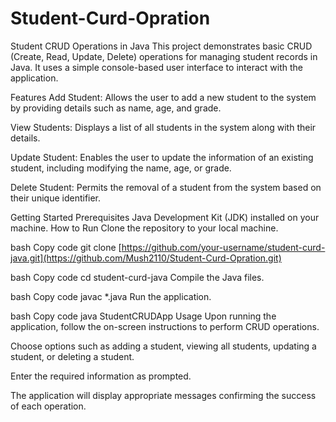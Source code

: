 # Student-Curd-Opration

Student CRUD Operations in Java
This project demonstrates basic CRUD (Create, Read, Update, Delete) operations for managing student records in Java. It uses a simple console-based user interface to interact with the application.

Features
Add Student: Allows the user to add a new student to the system by providing details such as name, age, and grade.

View Students: Displays a list of all students in the system along with their details.

Update Student: Enables the user to update the information of an existing student, including modifying the name, age, or grade.

Delete Student: Permits the removal of a student from the system based on their unique identifier.

Getting Started
Prerequisites
Java Development Kit (JDK) installed on your machine.
How to Run
Clone the repository to your local machine.

bash
Copy code
git clone [https://github.com/your-username/student-curd-java.git](https://github.com/Mush2110/Student-Curd-Opration.git)

bash
Copy code
cd student-curd-java
Compile the Java files.

bash
Copy code
javac *.java
Run the application.

bash
Copy code
java StudentCRUDApp
Usage
Upon running the application, follow the on-screen instructions to perform CRUD operations.

Choose options such as adding a student, viewing all students, updating a student, or deleting a student.

Enter the required information as prompted.

The application will display appropriate messages confirming the success of each operation.
